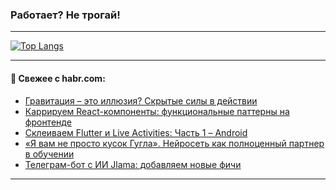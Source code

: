 ### Работает? Не трогай!

---
<!--
#### 🛠️ Technical stack:

![Java](https://img.shields.io/badge/Java-informational?logo=Oracle&style=flat&logoColor=white&color=FF4500)
![Kotlin](https://img.shields.io/badge/Kotlin-informational?logo=Kotlin&style=flat&logoColor=white&color=774D97)
![TS](https://img.shields.io/badge/TypeScript-informational?logo=typeScript&style=flat&logoColor=black&color=017acc)
![Python](https://img.shields.io/badge/Python-informational?logo=Python&style=flat&logoColor=black&color=ffdd54) <br>
![Spring](https://img.shields.io/badge/Spring-informational?logo=Spring&style=flat&logoColor=white&color=6DB33F) 
![SpringBoot](https://img.shields.io/badge/SpringBoot-informational?logo=SpringBoot&style=flat&logoColor=white&color=6DB33F)
![Nest](https://img.shields.io/badge/NestJS-informational?logo=NestJS&style=flat&logoColor=white&color=E0234E) 
![NodeJS](https://img.shields.io/badge/NodeJS-informational?logo=node.js&style=flat&logoColor=white&color=70A760)<br>
![PostgreSQL](https://img.shields.io/badge/PostgreSQL-informational?logo=PostgreSQL&style=flat&logoColor=white&color=DAA520)
![MongoDB](https://img.shields.io/badge/MongoDB-informational?logo=MongoDB&style=flat&logoColor=white&color=870000)
![Apache](https://img.shields.io/badge/Apache-informational?logo=apache&style=flat&logoColor=white&color=f74e28)

___ 
-->

<!--- #### 🛠️ : --->

[![Top Langs](https://github-readme-stats-82jvfl3w3-advtsettinggmailcoms-projects.vercel.app/api/top-langs/?username=zloylis&langs_count=10&hide_title=true&title_color=e6edf3&size_weight=0.5&count_weight=0.5&layout=compact&hide_progress=true&hide_border=true&theme=dracula)](https://github.com/zloylis)

<!---


####  :octocat:&nbsp;&nbsp; Статистика:

![GitHub stats](https://github-readme-stats-u2qms2cxw-advtsettinggmailcoms-projects.vercel.app/api?username=zloylis&show_icons=true&hide_border=true&theme=dracula&title_color=e6edf3&include_all_commits=true&count_private=true&hide_rank=false&hide_title=true&rank_icon=github)
-->
---

#### 💬 Свежее с habr.com:

<!-- BLOG-POST-LIST:START -->
- [Гравитация – это иллюзия? Скрытые силы в действии](https://habr.com/ru/articles/881582/?utm_source=habrahabr&utm_medium=rss&utm_campaign=881582)
- [Каррируем React-компоненты: функциональные паттерны на фронтенде](https://habr.com/ru/articles/881546/?utm_source=habrahabr&utm_medium=rss&utm_campaign=881546)
- [Склеиваем Flutter и Live Activities: Часть 1 – Android](https://habr.com/ru/articles/881494/?utm_source=habrahabr&utm_medium=rss&utm_campaign=881494)
- [«Я вам не просто кусок Гугла». Нейросеть как полноценный партнер в обучении](https://habr.com/ru/articles/881492/?utm_source=habrahabr&utm_medium=rss&utm_campaign=881492)
- [Телеграм-бот с ИИ Jlama: добавляем новые фичи](https://habr.com/ru/articles/881490/?utm_source=habrahabr&utm_medium=rss&utm_campaign=881490)
<!-- BLOG-POST-LIST:END -->

---
